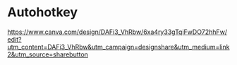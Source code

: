 # Autohotkey
https://www.canva.com/design/DAFi3_VhRbw/6xa4ry33gTqiFwDO72hhFw/edit?utm_content=DAFi3_VhRbw&utm_campaign=designshare&utm_medium=link2&utm_source=sharebutton
